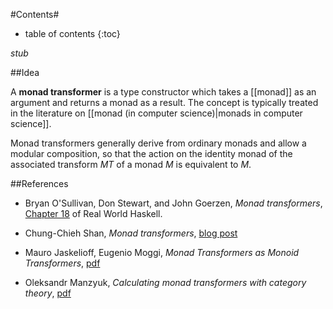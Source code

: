 #Contents#
* table of contents
{:toc}


*stub*


##Idea

A **monad transformer** is a type constructor which takes a [[monad]] as an argument and returns a monad as a result. The concept is typically treated in the literature on [[monad (in computer science)|monads in computer science]].

Monad transformers generally derive from ordinary monads and allow a modular composition, so that the action on the identity monad of the associated transform $M T$ of a monad $M$ is equivalent to $M$.

##References

* Bryan O'Sullivan, Don Stewart, and John Goerzen, _Monad transformers_, [Chapter 18](http://book.realworldhaskell.org/read/monad-transformers.html) of Real World Haskell.

* Chung-Chieh Shan, _Monad transformers_, [blog post](http://conway.rutgers.edu/~ccshan/wiki/blog/posts/Monad_transformers/)

* Mauro Jaskelioff, Eugenio Moggi, _Monad Transformers as Monoid Transformers_, [pdf](http://www.disi.unige.it/person/MoggiE/ftp/tcs10.pdf)

* Oleksandr Manzyuk, _Calculating monad transformers with category theory_, [pdf](https://oleksandrmanzyuk.files.wordpress.com/2012/02/calc-mts-with-cat-th1.pdf)